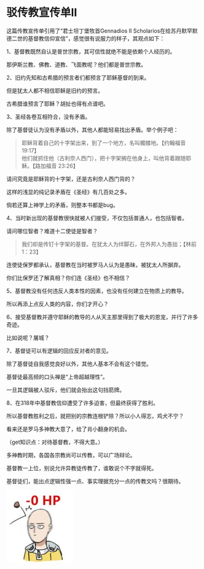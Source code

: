 # 驳传教宣传单Ⅱ

这篇传教宣传单引用了“君士坦丁堡牧首Gennadios II Scholarios在给苏丹默罕默德二世的基督教信仰宣信”，感觉很有说服力的样子，其观点如下：

1、基督教既然自认是普世宗教，其可信性就绝不能是依赖个人经历的。

那伊斯兰教、佛教、道教、飞面教呢？他们都是普世宗教。

2、旧约先知和古希腊的预言者们都预言了耶稣基督的到来。

但是犹太人都不相信耶稣是旧约的预言。

古希腊谁预言了耶稣？胡扯也得有点谱吧。

3、圣经各卷互相符合，没有矛盾。

除了基督徒认为没有矛盾以外，其他人都能轻易找出矛盾。举个例子吧：

> 耶稣背着自己的十字架出来，到了一个地方，名叫髑髅地。【约翰福音 19:17】<br>
他们就抓住他（古利奈人西门），把十字架搁在他身上，叫他背着跟随耶稣。【路加福音 23:26】

请问究竟是耶稣背的十字架，还是古利奈人西门背的？

这样的浅显的纯记录矛盾在《圣经》有几百处之多。

倘若还算上神学上的矛盾，则整本书都是bug。

4、当时新出现的基督教很快就被人们接受，不仅包括普通人，也包括智者。

请问哪位智者？难道十二使徒是智者？

> 我们却是传钉十字架的基督。在犹太人为绊脚石，在外邦人为愚拙；【林前1：23】

连使徒保罗都承认，基督教在当时被罗马人认为是愚昧，被犹太人所摒弃。

你们比保罗还了解真相？你们连《圣经》也不相信？

5、基督教没有任何违反人类本性的因素，也没有任何建立在物质上的教导。

所以再添上点反人类的内容，你们才开心？

6、接受基督教并遵守耶稣的教导的人从天主那里得到了极大的恩宠，并行了许多奇迹。

比如说呢？屠城？

7、基督徒可以有逻辑的回应反对者的意见。

除了基督徒自我感觉良好以外，其他人基本不会有这个错觉。

基督徒最高频的口头禅是“上帝超越理性”。

一旦其逻辑被人驳斥，他们就会抬出这句挡箭牌。

8、在318年中基督教信仰遭受了许多迫害，但最终获得了胜利。

所以基督教胜利之后，就把别的宗教连根铲除？所以小人得志，鸡犬不宁？

看来还是罗马多神教大意了，给了肖小翻身的机会。

（get知识点：对待基督教，不得大意。）

多神教时期，各国各宗教尚可以传教，可以广场辩论。

基督教一上位，别说允许异教徒传教了，谁敢说个不字就得死。



基督徒们，能出点逻辑性强一点、事实理据充分一点的传教文吗？很期待。

<img src="3.3.1.jpg">